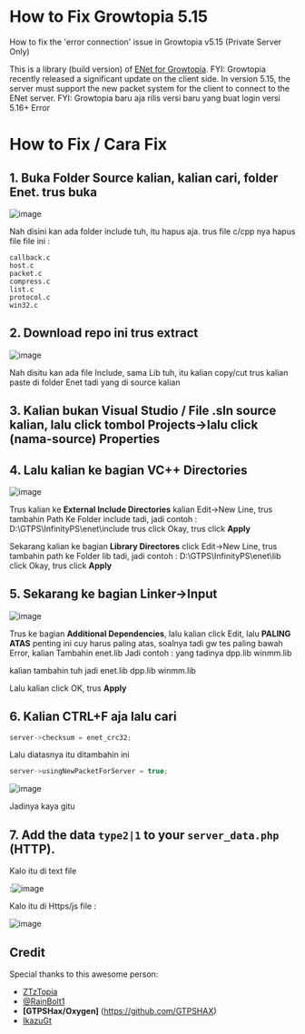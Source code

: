 # How to Fix Growtopia 5.15
How to fix the 'error connection' issue in Growtopia v5.15 (Private Server Only)

This is a library (build version) of [ENet for Growtopia](https://github.com/ZTzTopia/enet/tree/20193ae48ef4bf2e7829105d7f7c9f185e580619).
FYI: Growtopia recently released a significant update on the client side. In version 5.15, the server must support the new packet system for the client to connect to the ENet server.
FYI: Growtopia baru aja rilis versi baru yang buat login versi 5.16+ Error

# How to Fix / Cara Fix


## 1. Buka Folder Source kalian, kalian cari, folder Enet. trus buka 


![image](https://github.com/user-attachments/assets/88fc4afe-390c-4e39-9831-0a195d5d9e8f)

Nah disini kan ada folder include tuh, itu hapus aja. trus file c/cpp nya hapus file file ini : 
```
callback.c
host.c
packet.c
compress.c
list.c
protocol.c
win32.c
```

## 2. Download repo ini trus extract

![image](https://github.com/user-attachments/assets/15b371aa-26f4-4730-abd4-26acc3743174)

Nah disitu kan ada file Include, sama Lib tuh, itu kalian copy/cut trus kalian paste di folder Enet tadi yang di source kalian

## 3. Kalian bukan Visual Studio / File .sln source kalian, lalu click tombol Projects->lalu click (nama-source) Properties

## 4. Lalu kalian ke bagian VC++ Directories
![image](https://github.com/user-attachments/assets/8704d039-b2e8-4505-a6df-cca808ee7676)

Trus kalian ke **External Include Directories** kalian Edit->New Line, trus tambahin Path Ke Folder include tadi, jadi contoh : 
D:\GTPS\InfinityPS\enet\include
trus click Okay, trus click **Apply**

Sekarang kalian ke bagian **Library Directores** click Edit->New Line, trus tambahin path ke Folder lib tadi, jadi contoh :
D:\GTPS\InfinityPS\enet\lib
click Okay, trus click **Apply**

## 5. Sekarang ke bagian **Linker->Input**
![image](https://github.com/user-attachments/assets/5631bf46-06c6-4067-9d61-fc9bd77b62d7)

Trus ke bagian **Additional Dependencies**, lalu kalian click Edit, lalu **PALING ATAS** penting ini cuy harus paling atas, soalnya tadi gw tes paling bawah Error, kalian Tambahin
enet.lib
Jadi contoh : yang tadinya
dpp.lib
winmm.lib

kalian tambahin tuh jadi
enet.lib
dpp.lib
winmm.lib

Lalu kalian click OK, trus **Apply**

## 6. Kalian CTRL+F aja lalu cari 	
```cpp
server->checksum = enet_crc32;
```
Lalu diatasnya itu ditambahin ini
```cpp
server->usingNewPacketForServer = true; 
```
![image](https://github.com/user-attachments/assets/ba441e62-6cbe-4912-aff6-e97195d21d2b)

Jadinya kaya gitu

## 7. Add the data `type2|1` to your `server_data.php` (HTTP).
Kalo itu di text file 

:![image](https://github.com/user-attachments/assets/da61cb7f-d396-4d6f-a70d-7210b8e1b479)

Kalo itu di Https/js file : 

![image](https://github.com/user-attachments/assets/994f26ad-e09a-488d-ab86-c577fa94db7c)




## Credit
Special thanks to this awesome person:
- [ZTzTopia](https://github.com/ZTzTopia)
- [@RainBolt1](https://t.me/RainBolt1)
- **[GTPSHax/Oxygen]** (https://github.com/GTPSHAX)
- [IkazuGt](https://github.com/ikazuGt)
